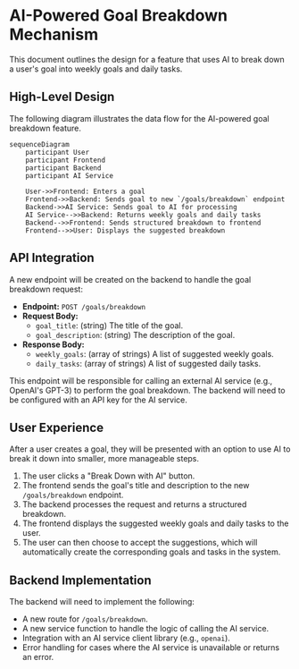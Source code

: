 # AI-Powered Goal Breakdown Mechanism

This document outlines the design for a feature that uses AI to break down a user's goal into weekly goals and daily tasks.

## High-Level Design

The following diagram illustrates the data flow for the AI-powered goal breakdown feature.

```mermaid
sequenceDiagram
    participant User
    participant Frontend
    participant Backend
    participant AI Service

    User->>Frontend: Enters a goal
    Frontend->>Backend: Sends goal to new `/goals/breakdown` endpoint
    Backend->>AI Service: Sends goal to AI for processing
    AI Service-->>Backend: Returns weekly goals and daily tasks
    Backend-->>Frontend: Sends structured breakdown to frontend
    Frontend-->>User: Displays the suggested breakdown
```

## API Integration

A new endpoint will be created on the backend to handle the goal breakdown request:

*   **Endpoint:** `POST /goals/breakdown`
*   **Request Body:**
    *   `goal_title`: (string) The title of the goal.
    *   `goal_description`: (string) The description of the goal.
*   **Response Body:**
    *   `weekly_goals`: (array of strings) A list of suggested weekly goals.
    *   `daily_tasks`: (array of strings) A list of suggested daily tasks.

This endpoint will be responsible for calling an external AI service (e.g., OpenAI's GPT-3) to perform the goal breakdown. The backend will need to be configured with an API key for the AI service.

## User Experience

After a user creates a goal, they will be presented with an option to use AI to break it down into smaller, more manageable steps.

1.  The user clicks a "Break Down with AI" button.
2.  The frontend sends the goal's title and description to the new `/goals/breakdown` endpoint.
3.  The backend processes the request and returns a structured breakdown.
4.  The frontend displays the suggested weekly goals and daily tasks to the user.
5.  The user can then choose to accept the suggestions, which will automatically create the corresponding goals and tasks in the system.

## Backend Implementation

The backend will need to implement the following:

*   A new route for `/goals/breakdown`.
*   A new service function to handle the logic of calling the AI service.
*   Integration with an AI service client library (e.g., `openai`).
*   Error handling for cases where the AI service is unavailable or returns an error.